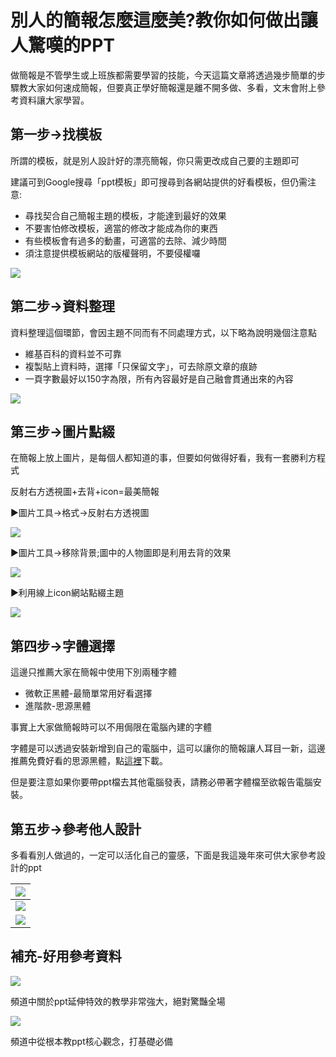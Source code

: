 # 別人的簡報怎麼這麼美?教你如何做出讓人驚嘆的PPT
做簡報是不管學生或上班族都需要學習的技能，今天這篇文章將透過幾步簡單的步驟教大家如何速成簡報，但要真正學好簡報還是離不開多做、多看，文末會附上參考資料讓大家學習。

## 第一步→找模板
所謂的模板，就是別人設計好的漂亮簡報，你只需更改成自己要的主題即可

建議可到Google搜尋「ppt模板」即可搜尋到各網站提供的好看模板，但仍需注意:

* 尋找契合自己簡報主題的模板，才能達到最好的效果
* 不要害怕修改模板，適當的修改才能成為你的東西
* 有些模板會有過多的動畫，可適當的去除、減少時間
* 須注意提供模板網站的版權聲明，不要侵權囉

![](https://i.imgur.com/DBh1RUR.png)


## 第二步→資料整理
資料整理這個環節，會因主題不同而有不同處理方式，以下略為說明幾個注意點
* 維基百科的資料並不可靠
* 複製貼上資料時，選擇「只保留文字」，可去除原文章的痕跡
* 一頁字數最好以150字為限，所有內容最好是自己融會貫通出來的內容

![](https://i.imgur.com/qBF3mGk.png)

## 第三步→圖片點綴
在簡報上放上圖片，是每個人都知道的事，但要如何做得好看，我有一套勝利方程式

反射右方透視圖+去背+icon=最美簡報

▶圖片工具→格式→反射右方透視圖

![](https://i.imgur.com/uHRuVRg.png)


▶圖片工具→移除背景;圖中的人物圖即是利用去背的效果

![](https://i.imgur.com/x4Lqj1G.png)


▶利用線上icon網站點綴主題

![](https://i.imgur.com/HqL9wvC.png)


## 第四步→字體選擇
這邊只推薦大家在簡報中使用下別兩種字體

* 微軟正黑體-最簡單常用好看選擇
* 進階款-思源黑體

事實上大家做簡報時可以不用侷限在電腦內建的字體

字體是可以透過安裝新增到自己的電腦中，這可以讓你的簡報讓人耳目一新，這邊推薦免費好看的思源黑體，點[這裡](https://www.google.com/get/noto/)下載。

但是要注意如果你要帶ppt檔去其他電腦發表，請務必帶著字體檔至欲報告電腦安裝。

## 第五步→參考他人設計
多看看別人做過的，一定可以活化自己的靈感，下面是我這幾年來可供大家參考設計的ppt


| ![](https://i.imgur.com/e483HBs.png) |
| -------- | 
|![](https://i.imgur.com/VB9MWcl.png)|
|![](https://i.imgur.com/wjD13T1.png)| 



## 補充-好用參考資料

![](https://i.imgur.com/ar8lVJs.png)

頻道中關於ppt延伸特效的教學非常強大，絕對驚豔全場

![](https://i.imgur.com/L4opZ0j.png)


頻道中從根本教ppt核心觀念，打基礎必備